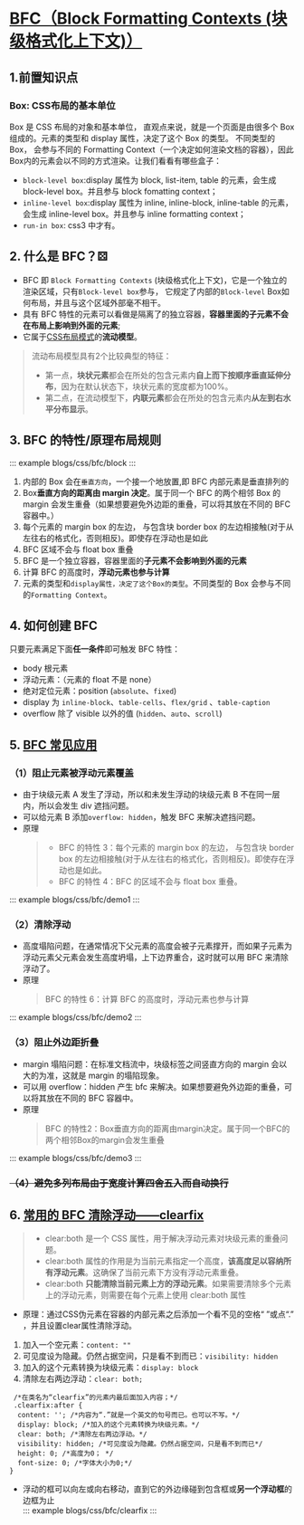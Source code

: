 <!--
 * @Description:
 * @Date: 2024-08-23 16:04:10
 * @LastEditTime: 2024-10-18 11:11:01
-->

# [BFC（Block Formatting Contexts (块级格式化上下文)）](https://blog.csdn.net/DFF1993/article/details/80394150)
## 1.前置知识点
### Box: CSS布局的基本单位
Box 是 CSS 布局的对象和基本单位， 直观点来说，就是一个页面是由很多个 Box 组成的。元素的类型和 display 属性，决定了这个 Box 的类型。 不同类型的 Box， 会参与不同的 Formatting Context（一个决定如何渲染文档的容器），因此Box内的元素会以不同的方式渲染。让我们看看有哪些盒子：

- `block-level box`:display 属性为 block, list-item, table 的元素，会生成 block-level box。并且参与 block fomatting context；
- `inline-level box`:display 属性为 inline, inline-block, inline-table 的元素，会生成 inline-level box。并且参与 inline formatting context；
- `run-in box`: css3 中才有。
## 2. 什么是 BFC？⚄
- BFC 即 `Block Formatting Contexts` (块级格式化上下文)，它是一个独立的渲染区域，只有`Block-level box`参与， 它规定了内部的`Block-level` Box如何布局，并且与这个区域外部毫不相干。
- 具有 BFC 特性的元素可以看做是隔离了的独立容器，**容器里面的子元素不会在布局上影响到外面的元素**;
- 它属于[CSS布局模式](https://blog.csdn.net/dff1993/article/details/79897268)的**流动模型**。
> 流动布局模型具有2个比较典型的特征：
> - 第一点，**块状元素**都会在所处的包含元素内**自上而下按顺序垂直延伸分布**，因为在默认状态下，块状元素的宽度都为100%。
> - 第二点，在流动模型下，**内联元素**都会在所处的包含元素内**从左到右水平分布显示**。


## 3. BFC 的特性/原理布局规则

::: example
blogs/css/bfc/block
:::

1. 内部的 Box 会在`垂直方向`，一个接一个地放置,即 BFC 内部元素是垂直排列的
2. Box**垂直方向的距离由 margin 决定**。属于同一个 BFC 的两个相邻 Box 的 margin 会发生重叠（如果想要避免外边距的重叠，可以将其放在不同的 BFC 容器中。）
3. 每个元素的 margin box 的左边， 与包含块 border box 的左边相接触(对于从左往右的格式化，否则相反)。即使存在浮动也是如此
4. BFC 区域不会与 float box 重叠
5. BFC 是一个独立容器，容器里面的**子元素不会影响到外面的元素**
6. 计算 BFC 的高度时，**浮动元素也参与计算**
7. 元素的类型和`display属性，决定了这个Box的类型`。不同类型的 Box 会参与不同的`Formatting Context`。

## 4. 如何创建 BFC

只要元素满足下面**任一条件**即可触发 BFC 特性：

- body 根元素
- 浮动元素：（元素的 float 不是 none）
- 绝对定位元素：position (`absolute`、`fixed`)
- display 为 `inline-block`、`table-cells`、`flex/grid` 、`table-caption`
- overflow 除了 visible 以外的值 (`hidden`、`auto`、`scroll`)

## 5. [BFC 常见应用](https://blog.csdn.net/DFF1993/article/details/80394150)

### （1）阻止元素被浮动元素覆盖

- 由于块级元素 A 发生了浮动，所以和未发生浮动的块级元素 B 不在同一层内，所以会发生 div 遮挡问题。
- 可以给元素 B 添加`overflow: hidden`，触发 BFC 来解决遮挡问题。
- 原理
  > - BFC 的特性 3：每个元素的 margin box 的左边， 与包含块 border box 的左边相接触(对于从左往右的格式化，否则相反)。即使存在浮动也是如此。  
  > - BFC 的特性 4：BFC 的区域不会与 float box 重叠。

::: example
blogs/css/bfc/demo1
:::

### （2）清除浮动

- 高度塌陷问题，在通常情况下父元素的高度会被子元素撑开，而如果子元素为浮动元素父元素会发生高度坍塌，上下边界重合，这时就可以用 BFC 来清除浮动了。
- 原理
  > BFC 的特性 6：计算 BFC 的高度时，浮动元素也参与计算

::: example
blogs/css/bfc/demo2
:::

### （3）阻止外边距折叠
- margin 塌陷问题：在标准文档流中，块级标签之间竖直方向的 margin 会以大的为准，这就是 margin 的塌陷现象。
- 可以用 overflow：hidden 产生 bfc 来解决。如果想要避免外边距的重叠，可以将其放在不同的 BFC 容器中。
- 原理
  > BFC 的特性2：Box垂直方向的距离由margin决定。属于同一个BFC的两个相邻Box的margin会发生重叠


::: example
blogs/css/bfc/demo3
::: 
### ~~（4）避免多列布局由于宽度计算四舍五入而自动换行~~

## 6. [常用的 BFC 清除浮动——clearfix](https://blog.csdn.net/weixin_41041379/article/details/81871980)


> - clear:both 是一个 CSS 属性，用于解决浮动元素对块级元素的重叠问题。
> - clear:both 属性的作用是为当前元素指定一个高度，**该高度足以容纳所有浮动元素**。这确保了当前元素下方没有浮动元素重叠。
> - clear:both **只能清除当前元素上方的浮动元素**。如果需要清除多个元素上的浮动元素，则需要在每个元素上使用 clear:both 属性
- 原理：通过CSS伪元素在容器的内部元素之后添加一个看不见的空格“ ”或点“.” ，并且设置clear属性清除浮动。
1. 加入一个空元素：`content: ""`
1. 可见度设为隐藏。仍然占据空间，只是看不到而已：`visibility: hidden`
1. 加入的这个元素转换为块级元素：`display: block`
1. 清除左右两边浮动：`clear: both; `

```css{5}
 /*在类名为“clearfix”的元素内最后面加入内容；*/
 .clearfix:after {
  content: ''; /*内容为“.”就是一个英文的句号而已。也可以不写。*/
  display: block; /*加入的这个元素转换为块级元素。*/
  clear: both; /*清除左右两边浮动。*/
  visibility: hidden; /*可见度设为隐藏。仍然占据空间，只是看不到而已*/
  height: 0; /*高度为0； */
  font-size: 0; /*字体大小为0;*/
}
```
- 浮动的框可以向左或向右移动，直到它的外边缘碰到包含框或**另一个浮动框**的边框为止  
::: example
blogs/css/bfc/clearfix
:::